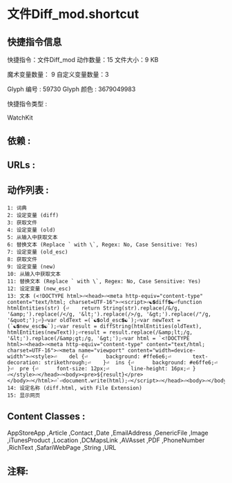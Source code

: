 # 文件Diff_mod.shortcut

## 快捷指令信息

快捷指令：文件Diff_mod
动作数量：15
文件大小：9 KB

魔术变量数量：    9
自定义变量数量：3

Glyph 编号 : 59730
Glyph 颜色 : 3679049983

快捷指令类型 : 

WatchKit

## 依赖 :



## URLs :



## 动作列表 : 

```
1: 词典
2: 设定变量 (diff)
3: 获取文件
4: 设定变量 (old)
5: 从输入中获取文本
6: 替换文本 (Replace ` with \`, Regex: No, Case Sensitive: Yes)
7: 设定变量 (old_esc)
8: 获取文件
9: 设定变量 (new)
10: 从输入中获取文本
11: 替换文本 (Replace ` with \`, Regex: No, Case Sensitive: Yes)
12: 设定变量 (new_esc)
13: 文本 (<!DOCTYPE html>⏎<head>⏎<meta http-equiv="content-type" content="text/html; charset=UTF-16">⏎<script>⏎☯️💲diff💲☯️⏎function htmlEntities(str) {⏎    return String(str).replace(/&/g, '&amp;').replace(/</g, '&lt;').replace(/>/g, '&gt;').replace(/"/g, '&quot;');⏎}⏎var oldText =(`☯️💲old_esc💲☯️`);⏎var newText =(`☯️💲new_esc💲☯️`);⏎var result = diffString(htmlEntities(oldText), htmlEntities(newText));⏎result = result.replace(/&amp;lt;/g, '&lt;').replace(/&amp;gt;/g, '&gt;');⏎var html = `<!DOCTYPE html>⏎<head>⏎<meta http-equiv="content-type" content="text/html; charset=UTF-16">⏎<meta name="viewport" content="width=device-width">⏎<style>⏎	del {⏎		background: #ffe6e6;⏎		text-decoration: strikethrough;⏎	}⏎	ins {⏎		background: #e6ffe6;⏎	}⏎	pre {⏎		font-size: 12px;⏎		line-height: 16px;⏎	}⏎</style>⏎</head>⏎<body><pre>${result}</pre></body>⏎</html>⏎`⏎document.write(html);⏎</script>⏎</head>⏎<body>⏎</body>⏎</html>)
14: 设定名称 (diff.html, with File Extension)
15: 显示网页
```

## Content Classes : 

AppStoreApp ,Article ,Contact ,Date ,EmailAddress ,GenericFile ,Image ,iTunesProduct ,Location ,DCMapsLink ,AVAsset ,PDF ,PhoneNumber ,RichText ,SafariWebPage ,String ,URL 

## 注释:

```

```